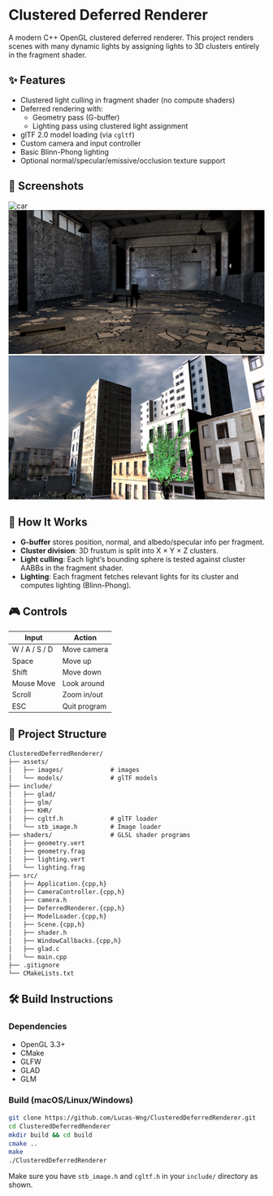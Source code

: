 # Clustered Deferred Renderer

A modern C++ OpenGL clustered deferred renderer. This project renders scenes with many dynamic lights by assigning lights to 3D clusters entirely in the fragment shader.

## ✨ Features

- Clustered light culling in fragment shader (no compute shaders)
- Deferred rendering with:
  - Geometry pass (G-buffer)
  - Lighting pass using clustered light assignment
- glTF 2.0 model loading (via `cgltf`)
- Custom camera and input controller
- Basic Blinn-Phong lighting
- Optional normal/specular/emissive/occlusion texture support

## 📸 Screenshots

![car](assets/images/car.gif)
![warehouse](assets/images/warehouse.png)
![city](assets/images/city.png)

## 🧠 How It Works

- **G-buffer** stores position, normal, and albedo/specular info per fragment.
- **Cluster division**: 3D frustum is split into X × Y × Z clusters.
- **Light culling**: Each light’s bounding sphere is tested against cluster AABBs in the fragment shader.
- **Lighting**: Each fragment fetches relevant lights for its cluster and computes lighting (Blinn-Phong).


## 🎮 Controls

| Input         | Action         |
|---------------|----------------|
| W / A / S / D | Move camera    |
| Space         | Move up        |
| Shift         | Move down      |
| Mouse Move    | Look around    |
| Scroll        | Zoom in/out    |
| ESC           | Quit program   |

## 📁 Project Structure

```
ClusteredDeferredRenderer/
├── assets/
│   ├── images/             # images
│   └── models/             # glTF models
├── include/
│   ├── glad/
│   ├── glm/
│   ├── KHR/
│   ├── cgltf.h             # glTF loader
│   └── stb_image.h         # Image loader
├── shaders/                # GLSL shader programs
│   ├── geometry.vert
│   ├── geometry.frag
│   ├── lighting.vert
│   └── lighting.frag
├── src/
│   ├── Application.{cpp,h}
│   ├── CameraController.{cpp,h}
│   ├── camera.h
│   ├── DeferredRenderer.{cpp,h}
│   ├── ModelLoader.{cpp,h}
│   ├── Scene.{cpp,h}
│   ├── shader.h
│   ├── WindowCallbacks.{cpp,h}
│   ├── glad.c
│   └── main.cpp
├── .gitignore
└── CMakeLists.txt
```

## 🛠️ Build Instructions

### Dependencies

- OpenGL 3.3+
- CMake
- GLFW
- GLAD
- GLM

### Build (macOS/Linux/Windows)

```bash
git clone https://github.com/Lucas-Wng/ClusteredDeferredRenderer.git
cd ClusteredDeferredRenderer
mkdir build && cd build
cmake ..
make
./ClusteredDeferredRenderer
```

Make sure you have `stb_image.h` and `cgltf.h` in your `include/` directory as shown.
